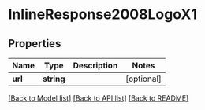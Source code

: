 # InlineResponse2008LogoX1

## Properties
Name | Type | Description | Notes
------------ | ------------- | ------------- | -------------
**url** | **string** |  | [optional] 

[[Back to Model list]](../../README.md#documentation-for-models) [[Back to API list]](../../README.md#documentation-for-api-endpoints) [[Back to README]](../../README.md)

